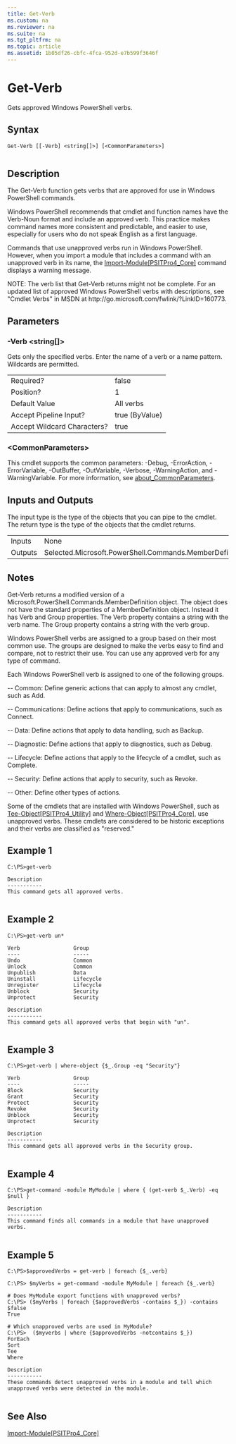 ```yaml
---
title: Get-Verb
ms.custom: na
ms.reviewer: na
ms.suite: na
ms.tgt_pltfrm: na
ms.topic: article
ms.assetid: 1b05df26-cbfc-4fca-952d-e7b599f3646f
---
```

# Get-Verb
Gets approved Windows PowerShell verbs.  
  
## Syntax  
  
```  
Get-Verb [[-Verb] <string[]>] [<CommonParameters>]  
  
```  
  
## Description  
 The Get\-Verb function gets verbs that are approved for use in Windows PowerShell commands.  
  
 Windows PowerShell recommends that cmdlet and function names have the Verb\-Noun format and include an approved verb. This practice makes command names more consistent and predictable, and easier to use, especially for users who do not speak English as a first language.  
  
 Commands that use unapproved verbs run in Windows PowerShell. However, when you import a module that includes a command with an unapproved verb in its name, the [Import\-Module&#91;PSITPro4\_Core&#93;](assetId:///af616c24-e122-4098-930e-1e3ea2080ade) command displays a warning message.  
  
 NOTE:   The verb list that Get\-Verb returns might not be complete. For an updated list of approved Windows PowerShell verbs with descriptions, see "Cmdlet Verbs" in MSDN at http:\/\/go.microsoft.com\/fwlink\/?LinkID\=160773.  
  
## Parameters  
  
### \-Verb \<string\[\]\>  
 Gets only the specified verbs. Enter the name of a verb or a name pattern. Wildcards are permitted.  
  
|||  
|-|-|  
|Required?|false|  
|Position?|1|  
|Default Value|All verbs|  
|Accept Pipeline Input?|true \(ByValue\)|  
|Accept Wildcard Characters?|true|  
  
### \<CommonParameters\>  
 This cmdlet supports the common parameters: \-Debug, \-ErrorAction, \-ErrorVariable, \-OutBuffer, \-OutVariable,  \-Verbose, \-WarningAction, and \-WarningVariable. For more information, see [about\_CommonParameters](../Topic/about_CommonParameters.md).  
  
## Inputs and Outputs  
 The input type is the type of the objects that you can pipe to the cmdlet. The return type is the type of the objects that the cmdlet returns.  
  
|||  
|-|-|  
|Inputs|None|  
|Outputs|Selected.Microsoft.PowerShell.Commands.MemberDefinition|  
  
## Notes  
 Get\-Verb returns a modified version of a Microsoft.PowerShell.Commands.MemberDefinition object. The object does not have the standard properties of a MemberDefinition object. Instead it has Verb and Group properties. The Verb property contains a string with the verb name. The Group property contains a string with the verb group.  
  
 Windows PowerShell verbs are assigned to a group based on their most common use. The groups are designed to make the verbs easy to find and compare, not to restrict their use. You can use any approved verb for any type of command.  
  
 Each Windows PowerShell verb is assigned to one of the following groups.  
  
 \-\- Common: Define generic actions that can apply to almost any cmdlet, such as Add.  
  
 \-\- Communications:  Define actions that apply to communications, such as Connect.  
  
 \-\- Data:  Define actions that apply to data handling, such as Backup.  
  
 \-\- Diagnostic: Define actions that apply to diagnostics, such as Debug.  
  
 \-\- Lifecycle: Define actions that apply to the lifecycle of a cmdlet, such as Complete.  
  
 \-\- Security: Define actions that apply to security, such as Revoke.  
  
 \-\- Other: Define other types of actions.  
  
 Some of the cmdlets that are installed with Windows PowerShell, such as [Tee\-Object&#91;PSITPro4\_Utility&#93;](assetId:///ae5c403c-6a21-430e-a94a-74a1edee149a) and [Where\-Object&#91;PSITPro4\_Core&#93;](assetId:///6a70160b-cf62-48df-ae5b-0a9b173013b4), use unapproved verbs. These cmdlets are considered to be historic exceptions and their verbs are classified as "reserved."  
  
## Example 1  
  
```  
C:\PS>get-verb  
  
Description  
-----------  
This command gets all approved verbs.  
  
```  
  
## Example 2  
  
```  
C:\PS>get-verb un*  
  
Verb                 Group  
----                 -----  
Undo                 Common  
Unlock               Common  
Unpublish            Data  
Uninstall            Lifecycle  
Unregister           Lifecycle  
Unblock              Security  
Unprotect            Security  
  
Description  
-----------  
This command gets all approved verbs that begin with "un".  
  
```  
  
## Example 3  
  
```  
C:\PS>get-verb | where-object {$_.Group -eq "Security"}  
  
Verb                 Group  
----                 -----  
Block                Security  
Grant                Security  
Protect              Security  
Revoke               Security  
Unblock              Security  
Unprotect            Security  
  
Description  
-----------  
This command gets all approved verbs in the Security group.  
  
```  
  
## Example 4  
  
```  
C:\PS>get-command -module MyModule | where { (get-verb $_.Verb) -eq $null }  
  
Description  
-----------  
This command finds all commands in a module that have unapproved verbs.  
  
```  
  
## Example 5  
  
```  
C:\PS>$approvedVerbs = get-verb | foreach {$_.verb}  
  
C:\PS> $myVerbs = get-command -module MyModule | foreach {$_.verb}  
  
# Does MyModule export functions with unapproved verbs?  
C:\PS> ($myVerbs | foreach {$approvedVerbs -contains $_}) -contains $false  
True  
  
# Which unapproved verbs are used in MyModule?  
C:\PS>  ($myverbs | where {$approvedVerbs -notcontains $_})  
ForEach  
Sort  
Tee  
Where  
  
Description  
-----------  
These commands detect unapproved verbs in a module and tell which unapproved verbs were detected in the module.  
  
```  
  
## See Also  
 [Import\-Module&#91;PSITPro4\_Core&#93;](assetId:///af616c24-e122-4098-930e-1e3ea2080ade)